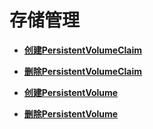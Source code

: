 # 存储管理<a name="cce_02_0251"></a>

-   **[创建PersistentVolumeClaim](创建PersistentVolumeClaim.md)**  

-   **[删除PersistentVolumeClaim](删除PersistentVolumeClaim.md)**  

-   **[创建PersistentVolume](创建PersistentVolume.md)**  

-   **[删除PersistentVolume](删除PersistentVolume.md)**  


